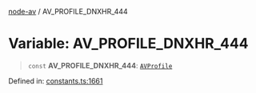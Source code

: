 [node-av](../globals.md) / AV\_PROFILE\_DNXHR\_444

# Variable: AV\_PROFILE\_DNXHR\_444

> `const` **AV\_PROFILE\_DNXHR\_444**: [`AVProfile`](../type-aliases/AVProfile.md)

Defined in: [constants.ts:1661](https://github.com/seydx/av/blob/f8631fc881b394300b1479f511d55cf1c370a87f/src/constants/constants.ts#L1661)
